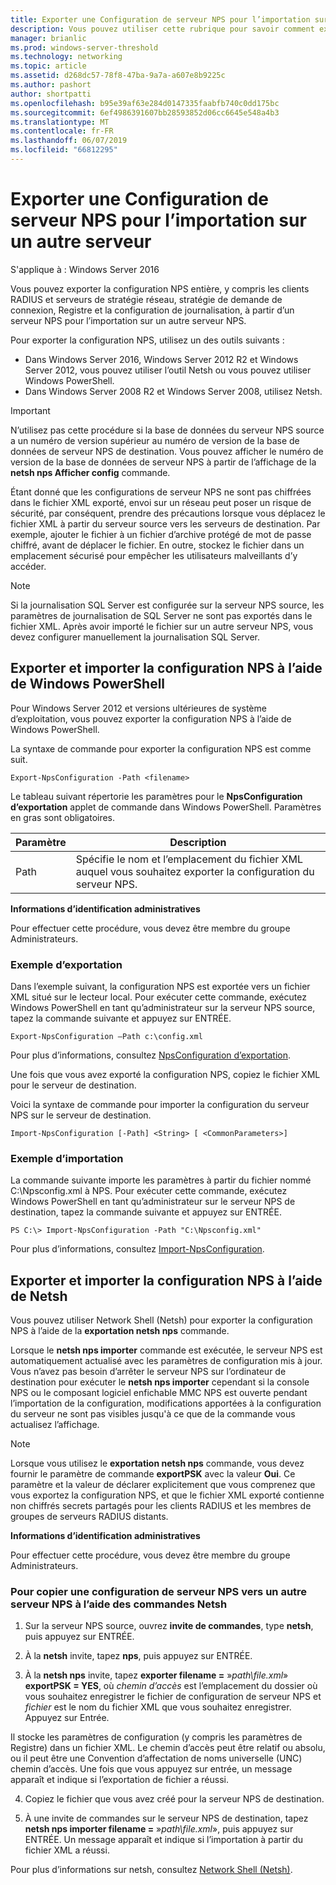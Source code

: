 ```yaml
---
title: Exporter une Configuration de serveur NPS pour l’importation sur un autre serveur
description: Vous pouvez utiliser cette rubrique pour savoir comment exporter une configuration de serveur NPS dans Windows Server 2016.
manager: brianlic
ms.prod: windows-server-threshold
ms.technology: networking
ms.topic: article
ms.assetid: d268dc57-78f8-47ba-9a7a-a607e8b9225c
ms.author: pashort
author: shortpatti
ms.openlocfilehash: b95e39af63e284d0147335faabfb740c0dd175bc
ms.sourcegitcommit: 6ef4986391607bb28593852d06cc6645e548a4b3
ms.translationtype: MT
ms.contentlocale: fr-FR
ms.lasthandoff: 06/07/2019
ms.locfileid: "66812295"
---
```

# <a name="export-an-nps-configuration-for-import-on-another-server"></a>Exporter une Configuration de serveur NPS pour l’importation sur un autre serveur

S'applique à : Windows Server 2016

Vous pouvez exporter la configuration NPS entière, y compris les clients RADIUS et serveurs de stratégie réseau, stratégie de demande de connexion, Registre et la configuration de journalisation, à partir d’un serveur NPS pour l’importation sur un autre serveur NPS. 

Pour exporter la configuration NPS, utilisez un des outils suivants :

- Dans Windows Server 2016, Windows Server 2012 R2 et Windows Server 2012, vous pouvez utiliser l’outil Netsh ou vous pouvez utiliser Windows PowerShell.
- Dans Windows Server 2008 R2 et Windows Server 2008, utilisez Netsh.

> [!IMPORTANT]
> N’utilisez pas cette procédure si la base de données du serveur NPS source a un numéro de version supérieur au numéro de version de la base de données de serveur NPS de destination. Vous pouvez afficher le numéro de version de la base de données de serveur NPS à partir de l’affichage de la **netsh nps Afficher config** commande.

Étant donné que les configurations de serveur NPS ne sont pas chiffrées dans le fichier XML exporté, envoi sur un réseau peut poser un risque de sécurité, par conséquent, prendre des précautions lorsque vous déplacez le fichier XML à partir du serveur source vers les serveurs de destination. Par exemple, ajouter le fichier à un fichier d’archive protégé de mot de passe chiffré, avant de déplacer le fichier. En outre, stockez le fichier dans un emplacement sécurisé pour empêcher les utilisateurs malveillants d’y accéder.

> [!NOTE]
> Si la journalisation SQL Server est configurée sur la serveur NPS source, les paramètres de journalisation de SQL Server ne sont pas exportés dans le fichier XML. Après avoir importé le fichier sur un autre serveur NPS, vous devez configurer manuellement la journalisation SQL Server.

## <a name="export-and-import-the-nps-configuration-by-using-windows-powershell"></a>Exporter et importer la configuration NPS à l’aide de Windows PowerShell

Pour Windows Server 2012 et versions ultérieures de système d’exploitation, vous pouvez exporter la configuration NPS à l’aide de Windows PowerShell.

La syntaxe de commande pour exporter la configuration NPS est comme suit. 

    Export-NpsConfiguration -Path <filename>

Le tableau suivant répertorie les paramètres pour le **NpsConfiguration d’exportation** applet de commande dans Windows PowerShell. Paramètres en gras sont obligatoires.

|Paramètre|Description|
|---------|-----------|
|Path|Spécifie le nom et l’emplacement du fichier XML auquel vous souhaitez exporter la configuration du serveur NPS.|

**Informations d’identification administratives**

Pour effectuer cette procédure, vous devez être membre du groupe Administrateurs.

### <a name="export-example"></a>Exemple d’exportation 

Dans l’exemple suivant, la configuration NPS est exportée vers un fichier XML situé sur le lecteur local. Pour exécuter cette commande, exécutez Windows PowerShell en tant qu’administrateur sur la serveur NPS source, tapez la commande suivante et appuyez sur ENTRÉE.

`Export-NpsConfiguration –Path c:\config.xml` 

Pour plus d’informations, consultez [NpsConfiguration d’exportation](https://technet.microsoft.com/library/jj872749.aspx).

Une fois que vous avez exporté la configuration NPS, copiez le fichier XML pour le serveur de destination.

Voici la syntaxe de commande pour importer la configuration du serveur NPS sur le serveur de destination.

    Import-NpsConfiguration [-Path] <String> [ <CommonParameters>]

### <a name="import-example"></a>Exemple d’importation

La commande suivante importe les paramètres à partir du fichier nommé C:\Npsconfig.xml à NPS. Pour exécuter cette commande, exécutez Windows PowerShell en tant qu’administrateur sur le serveur NPS de destination, tapez la commande suivante et appuyez sur ENTRÉE.

    PS C:\> Import-NpsConfiguration -Path "C:\Npsconfig.xml"

Pour plus d’informations, consultez [Import-NpsConfiguration](https://technet.microsoft.com/library/jj872750.aspx).

## <a name="export-and-import-the-nps-configuration-by-using-netsh"></a>Exporter et importer la configuration NPS à l’aide de Netsh

Vous pouvez utiliser Network Shell \(Netsh\) pour exporter la configuration NPS à l’aide de la **exportation netsh nps** commande.

Lorsque le **netsh nps importer** commande est exécutée, le serveur NPS est automatiquement actualisé avec les paramètres de configuration mis à jour. Vous n’avez pas besoin d’arrêter le serveur NPS sur l’ordinateur de destination pour exécuter le **netsh nps importer** cependant si la console NPS ou le composant logiciel enfichable MMC NPS est ouverte pendant l’importation de la configuration, modifications apportées à la configuration du serveur ne sont pas visibles jusqu'à ce que de la commande vous actualisez l’affichage. 

> [!NOTE]
> Lorsque vous utilisez le **exportation netsh nps** commande, vous devez fournir le paramètre de commande **exportPSK** avec la valeur **Oui**. Ce paramètre et la valeur de déclarer explicitement que vous comprenez que vous exportez la configuration NPS, et que le fichier XML exporté contienne non chiffrés secrets partagés pour les clients RADIUS et les membres de groupes de serveurs RADIUS distants.

**Informations d’identification administratives**

Pour effectuer cette procédure, vous devez être membre du groupe Administrateurs.

### <a name="to-copy-an-nps-configuration-to-another-nps-using-netsh-commands"></a>Pour copier une configuration de serveur NPS vers un autre serveur NPS à l’aide des commandes Netsh

1. Sur la serveur NPS source, ouvrez **invite de commandes**, type **netsh**, puis appuyez sur ENTRÉE.

2. À la **netsh** invite, tapez **nps**, puis appuyez sur ENTRÉE. 

3. À la **netsh nps** invite, tapez **exporter filename =** »*path\file.xml*» **exportPSK = YES**, où *chemin d’accès* est l’emplacement du dossier où vous souhaitez enregistrer le fichier de configuration de serveur NPS et *fichier* est le nom du fichier XML que vous souhaitez enregistrer. Appuyez sur Entrée. 

Il stocke les paramètres de configuration \(y compris les paramètres de Registre\) dans un fichier XML. Le chemin d’accès peut être relatif ou absolu, ou il peut être une Convention d’affectation de noms universelle \(UNC\) chemin d’accès. Une fois que vous appuyez sur entrée, un message apparaît et indique si l’exportation de fichier a réussi.

4. Copiez le fichier que vous avez créé pour la serveur NPS de destination.

5. À une invite de commandes sur le serveur NPS de destination, tapez **netsh nps importer filename =** »*path\file.xml*», puis appuyez sur ENTRÉE. Un message apparaît et indique si l’importation à partir du fichier XML a réussi.

Pour plus d’informations sur netsh, consultez [Network Shell (Netsh)](../netsh/netsh.md).

